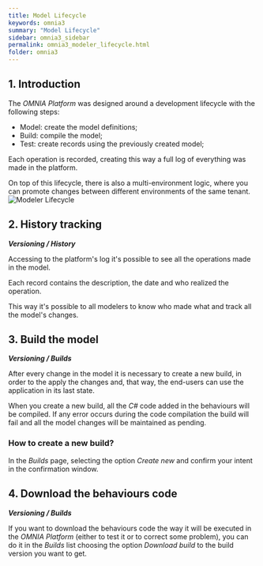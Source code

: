 ```yaml
---
title: Model Lifecycle
keywords: omnia3
summary: "Model Lifecycle"
sidebar: omnia3_sidebar
permalink: omnia3_modeler_lifecycle.html
folder: omnia3
---
```


## 1. Introduction
The _OMNIA Platform_ was designed around a development lifecycle with the following steps:
* Model: create the model definitions;
* Build: compile the model; 
* Test: create records using the previously created model;

Each operation is recorded, creating this way a full log of everything was made in the platform.

On top of this lifecycle, there is also a multi-environment logic, where you can promote changes between different environments of the same tenant.
![Modeler Lifecycle](images\modeler\EnvironmentLifecycle.png)

## 2. History tracking
__*Versioning / History*__

Accessing to the platform's log it's possible to see all the operations made in the model.

Each record contains the description, the date and who realized the operation.

This way it's possible to all modelers to know who made what and track all the model's changes.

## 3. Build the model
__*Versioning / Builds*__

After every change in the model it is necessary to create a new build, in order to the apply the changes and, that way, the end-users can use the application in its last state.

When you create a new build, all the _C#_ code added in the behaviours will be compiled. If any error occurs during the code compilation the build will fail and all the model changes will be maintained as pending.


### How to create a new build?
In the _Builds_ page, selecting the option _Create new_ and confirm your intent in the confirmation window.

## 4. Download the behaviours code
__*Versioning / Builds*__

If you want to download the behaviours code the way it will be executed in the _OMNIA Platform_ (either to test it or to correct some problem), you can do it in the _Builds_ list choosing the option _Download build_ to the build version you want to get.